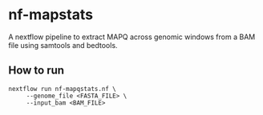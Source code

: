 # nf-mapstats

A nextflow pipeline to extract MAPQ across genomic windows from a BAM file using samtools and bedtools. 

## How to run

```
nextflow run nf-mapqstats.nf \
	 --genome_file <FASTA_FILE> \ 
	 --input_bam <BAM_FILE> 
